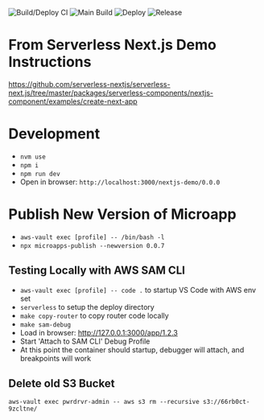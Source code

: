 ![Build/Deploy CI](https://github.com/pwrdrvr/serverless-nextjs-demo/actions/workflows/ci.yml/badge.svg) ![Main Build](https://github.com/pwrdrvr/serverless-nextjs-demo/actions/workflows/jsii.yml/badge.svg) ![Deploy](https://github.com/pwrdrvr/serverless-nextjs-demo/actions/workflows/deploy.yml/badge.svg) ![Release](https://github.com/pwrdrvr/serverless-nextjs-demo/actions/workflows/release.yml/badge.svg)
# From Serverless Next.js Demo Instructions

https://github.com/serverless-nextjs/serverless-next.js/tree/master/packages/serverless-components/nextjs-component/examples/create-next-app

# Development

- `nvm use`
- `npm i`
- `npm run dev`
- Open in browser: `http://localhost:3000/nextjs-demo/0.0.0`

# Publish New Version of Microapp

- `aws-vault exec [profile] -- /bin/bash -l`
- `npx microapps-publish --newversion 0.0.7`

## Testing Locally with AWS SAM CLI

- `aws-vault exec [profile] -- code .` to startup VS Code with AWS env set
- `serverless` to setup the deploy directory
- `make copy-router` to copy router code locally
- `make sam-debug`
- Load in browser: http://127.0.0.1:3000/app/1.2.3
- Start 'Attach to SAM CLI' Debug Profile
- At this point the container should startup, debugger will attach, and breakpoints will work

## Delete old S3 Bucket

`aws-vault exec pwrdrvr-admin -- aws s3 rm --recursive s3://66rb0ct-9zcltne/`
